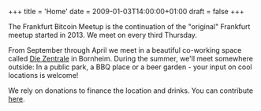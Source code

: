 +++
title = 'Home'
date = 2009-01-03T14:00:00+01:00
draft = false
+++

The Frankfurt Bitcoin Meetup is the continuation of the "original" Frankfurt
meetup started in 2013. We meet on every third Thursday.

From September through April we meet in a beautiful co-working space called
[Die Zentrale] in Bornheim. During the summer, we'll meet somewhere outside:
In a public park, a BBQ place or a beer garden - your input on cool locations
is welcome!
 
[Die Zentrale]: https://die-zentrale-ffm.de/

We rely on donations to finance the location and drinks. You can contribute [here].

[here]: https://geyser.fund/project/frankfurterbitcoinmeetup

